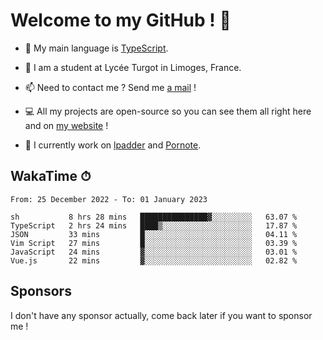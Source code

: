 # Welcome to my GitHub ! 🌃

- 🔭 My main language is [TypeScript](https://www.typescriptlang.org/).

- 🌱 I am a student at Lycée Turgot in Limoges, France.

- 📫 Need to contact me ? Send me <a href="mailto:mikkel@milescode.dev">a mail</a> !

- 💻 All my projects are open-source so you can see them all right here and on <a href="https://www.vexcited.ml">my website</a> !

- 👀 I currently work on [lpadder](https://github.com/Vexcited/lpadder) and [Pornote](https://github.com/Vexcited/Pornote).

## WakaTime ⏱

<!--START_SECTION:waka-->

```text
From: 25 December 2022 - To: 01 January 2023

sh           8 hrs 28 mins   ███████████████▓░░░░░░░░░   63.07 %
TypeScript   2 hrs 24 mins   ████▒░░░░░░░░░░░░░░░░░░░░   17.87 %
JSON         33 mins         █░░░░░░░░░░░░░░░░░░░░░░░░   04.11 %
Vim Script   27 mins         █░░░░░░░░░░░░░░░░░░░░░░░░   03.39 %
JavaScript   24 mins         ▓░░░░░░░░░░░░░░░░░░░░░░░░   03.01 %
Vue.js       22 mins         ▓░░░░░░░░░░░░░░░░░░░░░░░░   02.82 %
```

<!--END_SECTION:waka-->

## Sponsors

I don't have any sponsor actually, come back later if you want to sponsor me !
